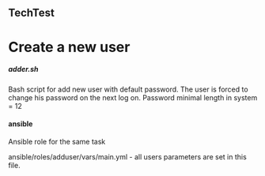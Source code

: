 ## TechTest

# Create a new user

##### adder.sh
Bash script for add new user with default password.
The user is forced to change his password on the next log on.
Password minimal length in system = 12 

#### ansible
Ansible role for the same task

ansible/roles/adduser/vars/main.yml - all users parameters are set in this file. 
